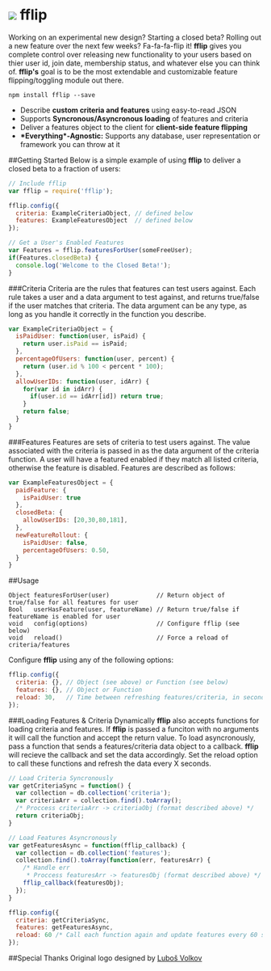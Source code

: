 <img src="http://fredkschott.com/images/fflipIcon2.png" /> fflip
============================

Working on an experimental new design? Starting a closed beta? Rolling out a new feature over the next few weeks? Fa-fa-fa-flip it! __fflip__ gives you complete control over releasing new functionality to your users based on thier user id, join date, membership status, and whatever else you can think of. __fflip's__ goal is to be the most extendable and customizable feature flipping/toggling module out there.

```
npm install fflip --save
```

- Describe __custom criteria and features__ using easy-to-read JSON
- Supports __Syncronous/Asyncronous loading__ of features and criteria
- Deliver a features object to the client for __client-side feature flipping__
- __\*Everything\*-Agnostic:__ Supports any database, user representation or framework you can throw at it

##Getting Started
Below is a simple example of using __fflip__ to deliver a closed beta to a fraction of users:
```javascript
// Include fflip
var fflip = require('fflip');

fflip.config({
  criteria: ExampleCriteriaObject, // defined below
  features: ExampleFeaturesObject  // defined below
});

// Get a User's Enabled Features
var Features = fflip.featuresForUser(someFreeUser);
if(Features.closedBeta) {
  console.log('Welcome to the Closed Beta!');
}
```

###Criteria
Criteria are the rules that features can test users against. Each rule takes a user and a data argument to test against, and returns true/false if the user matches that criteria. The data argument can be any type, as long as you handle it correctly in the function you describe.
```javascript
var ExampleCriteriaObject = {
  isPaidUser: function(user, isPaid) {
    return user.isPaid == isPaid;
  },
  percentageOfUsers: function(user, percent) {
    return (user.id % 100 < percent * 100);
  },
  allowUserIDs: function(user, idArr) {
    for(var id in idArr) {
      if(user.id == idArr[id]) return true;
    }
    return false;
  }
}
```

###Features
Features are sets of criteria to test users against. The value associated with the criteria is passed in as the data argument of the criteria function. A user will have a featured enabled if they match all listed criteria, otherwise the feature is disabled. Features are described as follows:
```javascript
var ExampleFeaturesObject = {
  paidFeature: {
    isPaidUser: true
  },
  closedBeta: {
    allowUserIDs: [20,30,80,181],
  },
  newFeatureRollout: {
    isPaidUser: false,
    percentageOfUsers: 0.50,
  }
}
```

##Usage
```
Object featuresForUser(user)             // Return object of true/false for all features for user
Bool   userHasFeature(user, featureName) // Return true/false if featureName is enabled for user
void   config(options)                   // Configure fflip (see below)
void   reload()                          // Force a reload of criteria/features
```

Configure __fflip__ using any of the following options:
```javascript
fflip.config({
  criteria: {}, // Object (see above) or Function (see below)
  features: {}, // Object or Function
  reload: 30,   // Time between refreshing features/criteria, in seconds
});
```

###Loading Features & Criteria Dynamically
__fflip__ also accepts functions for loading criteria and features. If __fflip__ is passed a funciton with no arguments it will call the function and accept the return value. To load asyncronously, pass a function that sends a features/criteria data object to a callback. __fflip__ will recieve the callback and set the data accordingly. Set the reload option to call these functions and refresh the data every X seconds.
```javascript
// Load Criteria Syncronously
var getCriteriaSync = function() {
  var collection = db.collection('criteria');
  var criteriaArr = collection.find().toArray();
  /* Proccess criteriaArr -> criteriaObj (format described above) */
  return criteriaObj;
}

// Load Features Asyncronously
var getFeaturesAsync = function(fflip_callback) {
  var collection = db.collection('features');
  collection.find().toArray(function(err, featuresArr) {
    /* Handle err
     * Proccess featuresArr -> featuresObj (format described above) */
    fflip_callback(featuresObj);
  });
}

fflip.config({
  criteria: getCriteriaSync,
  features: getFeaturesAsync,
  reload: 60 /* Call each function again and update features every 60 secondss */
});
```


##Special Thanks
Original logo designed by <a href="http://thenounproject.com/Luboš Volkov" target="_blank">Luboš Volkov</a>
